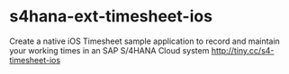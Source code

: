 # s4hana-ext-timesheet-ios
Create a native iOS Timesheet sample application to record and maintain your working times in an SAP S/4HANA Cloud system http://tiny.cc/s4-timesheet-ios
